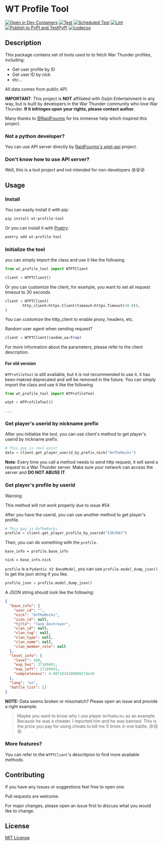 # WT Profile Tool

[![Open in Dev Containers](https://img.shields.io/static/v1?label=Dev%20Containers&message=Open&color=blue&logo=visualstudiocode)](https://vscode.dev/redirect?url=vscode://ms-vscode-remote.remote-containers/cloneInVolume?url=https://github.com/axiangcoding/wt-profile-tool)
[![Test](https://github.com/axiangcoding/wt-profile-tool/actions/workflows/test.yml/badge.svg)](https://github.com/axiangcoding/wt-profile-tool/actions/workflows/test.yml)
[![Scheduled Test](https://github.com/axiangcoding/wt-profile-tool/actions/workflows/scheduled_test.yml/badge.svg)](https://github.com/axiangcoding/wt-profile-tool/actions/workflows/scheduled_test.yml)
[![Lint](https://github.com/axiangcoding/wt-profile-tool/actions/workflows/lint.yml/badge.svg)](https://github.com/axiangcoding/wt-profile-tool/actions/workflows/lint.yml)
[![Publish to PyPI and TestPyPI](https://github.com/axiangcoding/wt-profile-tool/actions/workflows/release.yml/badge.svg)](https://github.com/axiangcoding/wt-profile-tool/actions/workflows/release.yml)
[![codecov](https://codecov.io/gh/axiangcoding/wt-profile-tool/graph/badge.svg?token=03RR71KMBF)](https://codecov.io/gh/axiangcoding/wt-profile-tool)

## Description

This package contains set of tools used to to fetch War Thunder profiles, including:

- Get user profile by ID
- Get user ID by nick
- etc...

All data comes from public API.

**IMPORTANT**: This project is **NOT** affiliated with Gaijin Entertainment in any way, but is built by developers in the War Thunder community who love War Thunder. **If it infringes upon your rights, please contact author**.

Many thanks to [@RaidFourms](https://github.com/RaidFourms) for his immense help which inspired this project.

### Not a python developer?

You can use API server directly by [RaidFourms's wtpt-api](https://github.com/RaidFourms/wtpt-api) project.

### Don't know how to use API server?

Well, this is a tool project and not intended for non-developers 😵😵😵

## Usage

### Install

You can easily install it with pip:

```bash
pip install wt-profile-tool
```

Or you can install it with [Poetry](https://python-poetry.org/):

```bash
poetry add wt-profile-tool
```

### Initialize the tool

you can simply import the class and use it like the following

```python
from wt_profile_tool import WTPTClient

client = WTPTClient()
```

Or you can customize the client, for example, you want to set all request timeout to 30 seconds

```python
client = WTPTClient(
        http_client=httpx.Client(timeout=httpx.Timeout(30.0)),
)
```

You can customize the http_client to enable proxy, headers, etc.

Random user agent when sending request?

```python
client = WTPTClient(random_ua=True)
```

For more information about the parameters, please refer to the client description.

#### For old version

`WTProfileTool` is still available, but it is not recommended to use it. it has been makred deprecated and will be removed in the future. You can simply import the class and use it like the following

```python
from wt_profile_tool import WTProfileTool

wtpt = WTProfileTool()

...
```

### Get player's userid by nickname prefix

After you initialize the tool, you can use client's method to get player's userid by nickname prefix.

```python
# This guy is real exist
data = client.get_player_userid_by_prefix_nick("OnTheRocks")
```

**Note**: Every time you call a method needs to send http request, it will send a request to a War Thunder server. Make sure your network can access the server and **DO NOT ABUSE IT**.

### Get player's profile by userid

> [!warning]
> This method will not work properly due to issue #54

After you have the userid, you can use another method to get player's profile.

```python
# This guy is OnTheRocks
profile = client.get_player_profile_by_userid("5363987")
```

Then, you can do something with the `profile`.

```
base_info = profile.base_info

nick = base_info.nick
```

`profile` is a `Pydantic V2 BaseModel`, you can use `profile.model_dump_json()` to get the json string if you like.

```python
profile_json = profile.model_dump_json()
```

A JSON string should look like the following:

```json
{
  "base_info": {
    "user_id": "",
    "nick": "OnTheRocks",
    "icon_id": null,
    "title": "Tank Destroyer",
    "clan_id": null,
    "clan_tag": null,
    "clan_type": null,
    "clan_name": null,
    "clan_member_role": null
  },
  "level_info": {
    "level": 100,
    "exp_has": 27169491,
    "exp_left": 27169491,
    "completeness": 4.6071824188000174e18
  },
  "lang": "en",
  "battle_list": []
}
```

**NOTE:** Data seems broken or missmatch? Please open an issue and provide a right example.

> Maybe you want to know why I use player `OnTheRocks` as an example. Because he was a cheater. I reported him and he was banned. This is the price you pay for using cheats to kill me 5 times in one battle. 😡😡😡

### More features?

You can refer to the `WTPTClient`'s descritpion to find more available methods.

## Contributing

If you have any issues or suggestions feel free to open one.

Pull requests are welcome.

For major changes, please open an issue first to discuss what you would like to change.

## License

[MIT License](./LICENSE)
